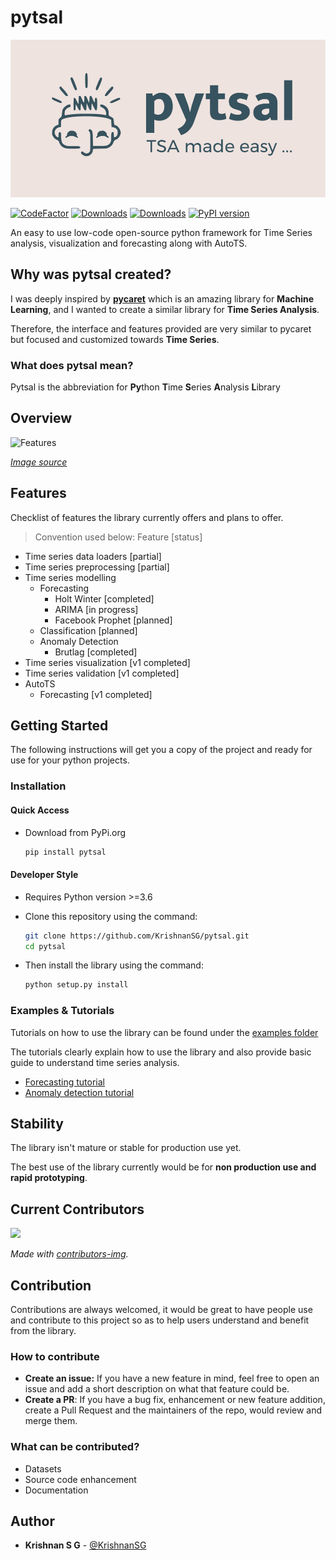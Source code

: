 # pytsal

![logo](https://raw.githubusercontent.com/KrishnanSG/pytsal/master/pytsal-logo.JPG)

[![CodeFactor](https://www.codefactor.io/repository/github/krishnansg/pytsal/badge)](https://www.codefactor.io/repository/github/krishnansg/pytsal) 
[![Downloads](https://pepy.tech/badge/pytsal)](https://pepy.tech/project/pytsal)
[![Downloads](https://pepy.tech/badge/pytsal/month)](https://pepy.tech/project/pytsal)
[![PyPI version](https://badge.fury.io/py/pytsal.svg)](https://pypi.org/project/pytsal)


An easy to use low-code open-source python framework for Time Series analysis, visualization and forecasting along with AutoTS.

## Why was pytsal created?

I was deeply inspired by **[pycaret](https://github.com/pycaret/pycaret)** which is an amazing library for **Machine Learning**, and I wanted to create a similar library for **Time Series Analysis**.

Therefore, the interface and features provided are very similar to pycaret but focused and customized towards **Time Series**.

### What does pytsal mean?

Pytsal is the abbreviation for **Py**thon **T**ime **S**eries **A**nalysis **L**ibrary


## Overview

![Features](https://i2.wp.com/pycaret.org/wp-content/uploads/2020/07/pycaret2-features.png?fit=1033%2C613&ssl=1)

*[Image source](https://i2.wp.com/pycaret.org/wp-content/uploads/2020/07/pycaret2-features.png?fit=1033%2C613&ssl=1)*


## Features

Checklist of features the library currently offers and plans to offer.

> Convention used below: Feature [status]

- Time series data loaders [partial]
- Time series preprocessing [partial]
- Time series modelling
  - Forecasting
    - Holt Winter [completed]
    - ARIMA [in progress]
    - Facebook Prophet [planned]
  - Classification [planned]
  - Anomaly Detection
    - Brutlag [completed]
- Time series visualization [v1 completed]
- Time series validation [v1 completed]
- AutoTS
  - Forecasting [v1 completed]


## Getting Started


The following instructions will get you a copy of the project and ready for use for your python projects.

### Installation

#### Quick Access
  - Download from PyPi.org
  
    ```bash
    pip install pytsal
    ```
  
#### Developer Style
  - Requires Python version >=3.6
  - Clone this repository using the command:

    ```bash
    git clone https://github.com/KrishnanSG/pytsal.git
    cd pytsal
    ```
  - Then install the library using the command:

    ```bash
    python setup.py install
    ```

### Examples & Tutorials

Tutorials on how to use the library can be found under the [examples folder](https://github.com/KrishnanSG/pytsal/tree/master/examples)

The tutorials clearly explain how to use the library and also provide basic guide to understand time series analysis.

- [Forecasting tutorial](https://github.com/KrishnanSG/pytsal/blob/master/examples/101_forecasting.ipynb)
- [Anomaly detection tutorial](https://github.com/KrishnanSG/pytsal/blob/master/examples/101_anomaly_detection.ipynb)


## Stability

The library isn't mature or stable for production use yet. 

The best use of the library currently would be for **non production use and rapid prototyping**.


## Current Contributors
<a href="https://github.com/KrishnanSG/pytsal/graphs/contributors">
  <img src="https://contrib.rocks/image?repo=KrishnanSG/pytsal" />
</a>

*Made with [contributors-img](https://contrib.rocks).*

## Contribution

Contributions are always welcomed, it would be great to have people use and contribute to this project so as to help users understand and benefit from the library.

### How to contribute
- **Create an issue:** If you have a new feature in mind, feel free to open an issue and add a short description on what that feature could be.
- **Create a PR**: If you have a bug fix, enhancement or new feature addition, create a Pull Request and the maintainers of the repo, would review and merge them.

### What can be contributed?
- Datasets
- Source code enhancement
- Documentation

## Author

* **Krishnan S G** - [@KrishnanSG](https://github.com/KrishnanSG)
